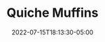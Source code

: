 ---
title: "Quiche Muffins"
date: 2022-07-15T18:13:30-05:00

ingredients:
  - name: Ingredient 1
    amount: 600
    unit: grams

  - name: Ingredient 2
    amount: 600
    unit: grams

servings: 6
servingSize: 200
servingSizeUnits: grams

proteinPerServing: 20
fatsPerServing: 20
carbsPerServing: 20
caloriesPerServing: 200

prepTime: 20 minutes
totalTime: 20 minutes

tags:
  - health

featuredImage: images/recipes/QuicheMuffins/QuicheMuffins.jpg

tags:
  - Breakfast
  - Meal Prep
---